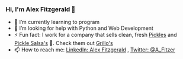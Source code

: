 ### Hi, I'm Alex Fitzgerald 👋

- 🌱 I’m currently learning to program
- 🤔 I’m looking for help with Python and Web Development
- ⚡ Fun fact: I work for a company that sells clean, fresh [Pickles](https://www.grillospickles.com/products/#pickles) and [Pickle Salsa's](https://www.grillospickles.com/products/#pickle-de-gallo) :cucumber:. Check them out [Grillo's](https://www.grillospickles.com/)
- :mailbox: How to reach me: [LinkedIn: Alex Fitzgerald](https://www.linkedin.com/in/alexfitz/) , [Twitter: @A_Fitzer](https://twitter.com/A_Fitzer)

